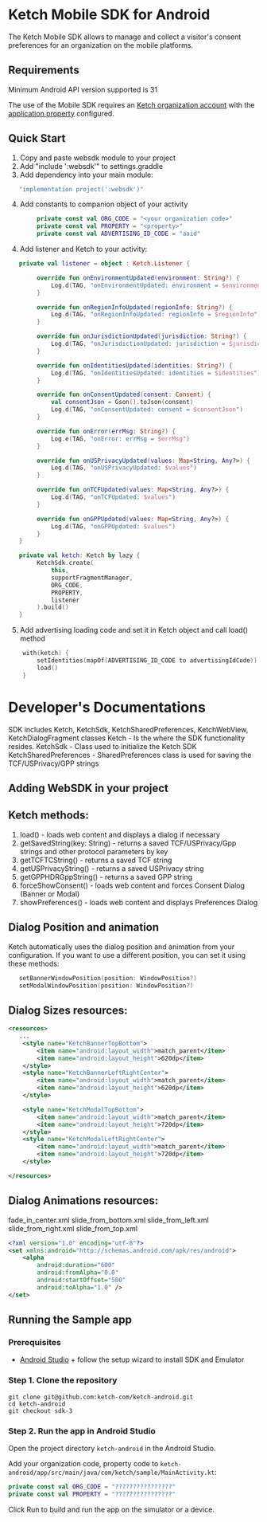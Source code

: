 # Ketch Mobile SDK for Android

The Ketch Mobile SDK allows to manage and collect a visitor's consent preferences for an organization on the mobile platforms.

## Requirements

Minimum Android API version supported is 31

The use of the Mobile SDK requires an [Ketch organization account](https://app.ketch.com/settings/organization)
with the [application property](https://app.ketch.com/deployment/applications)  configured.

## Quick Start

1. Copy and paste websdk module to your project
2. Add "include ':websdk'" to settings.graddle
3. Add dependency into your main module:
```kotlin
   "implementation project(':websdk')"
```
4. Add constants to companion object of your activity
```kotlin
        private const val ORG_CODE = "<your organization code>"
        private const val PROPERTY = "<property>"
        private const val ADVERTISING_ID_CODE = "aaid"
```
4. Add listener and Ketch to your activity:
```kotlin
   private val listener = object : Ketch.Listener {

        override fun onEnvironmentUpdated(environment: String?) {
            Log.d(TAG, "onEnvironmentUpdated: environment = $environment")
        }

        override fun onRegionInfoUpdated(regionInfo: String?) {
            Log.d(TAG, "onRegionInfoUpdated: regionInfo = $regionInfo")
        }

        override fun onJurisdictionUpdated(jurisdiction: String?) {
            Log.d(TAG, "onJurisdictionUpdated: jurisdiction = $jurisdiction")
        }

        override fun onIdentitiesUpdated(identities: String?) {
            Log.d(TAG, "onIdentitiesUpdated: identities = $identities")
        }

        override fun onConsentUpdated(consent: Consent) {
            val consentJson = Gson().toJson(consent)
            Log.d(TAG, "onConsentUpdated: consent = $consentJson")
        }

        override fun onError(errMsg: String?) {
            Log.e(TAG, "onError: errMsg = $errMsg")
        }

        override fun onUSPrivacyUpdated(values: Map<String, Any?>) {
            Log.d(TAG, "onUSPrivacyUpdated: $values")
        }

        override fun onTCFUpdated(values: Map<String, Any?>) {
            Log.d(TAG, "onTCFUpdated: $values")
        }

        override fun onGPPUpdated(values: Map<String, Any?>) {
            Log.d(TAG, "onGPPUpdated: $values")
        }
   }

   private val ketch: Ketch by lazy {
        KetchSdk.create(
            this,
            supportFragmentManager,
            ORG_CODE,
            PROPERTY,
            listener
        ).build()
   }
```
5. Add advertising loading code and set it in Ketch object and call load() method
```kotlin
    with(ketch) {
        setIdentities(mapOf(ADVERTISING_ID_CODE to advertisingIdCode))
        load()
    }
```

# Developer's Documentations

SDK includes Ketch, KetchSdk, KetchSharedPreferences, KetchWebView, KetchDialogFragment classes 
Ketch - Is the where the SDK functionality resides. 
KetchSdk - Class used to initialize the Ketch SDK 
KetchSharedPreferences - SharedPreferences class is used for saving the TCF/USPrivacy/GPP strings

## Adding WebSDK in your project

## Ketch methods:
1. load() - loads web content and displays a dialog if necessary
1. getSavedString(key: String) - returns a saved TCF/USPrivacy/Gpp strings and other protocol parameters by key
2. getTCFTCString() - returns a saved TCF string
3. getUSPrivacyString() - returns a saved USPrivacy string
4. getGPPHDRGppString() - returns a saved GPP string
5. forceShowConsent() - loads web content and forces Consent Dialog (Banner or Modal) 
6. showPreferences() - loads web content and displays Preferences Dialog

## Dialog Position and animation
Ketch automatically uses the dialog position and animation from your configuration.
If you want to use a different position, you can set it using these methods:
```kotlin
   setBannerWindowPosition(position: WindowPosition?)
   setModalWindowPosition(position: WindowPosition?)
```

## Dialog Sizes resources:
```xml
<resources>
   ...
    <style name="KetchBannerTopBottom">
        <item name="android:layout_width">match_parent</item>
        <item name="android:layout_height">620dp</item>
    </style>
    <style name="KetchBannerLeftRightCenter">
        <item name="android:layout_width">match_parent</item>
        <item name="android:layout_height">620dp</item>
    </style>

    <style name="KetchModalTopBottom">
        <item name="android:layout_width">match_parent</item>
        <item name="android:layout_height">720dp</item>
    </style>
    <style name="KetchModalLeftRightCenter">
        <item name="android:layout_width">match_parent</item>
        <item name="android:layout_height">720dp</item>
    </style>

</resources>
```
## Dialog Animations resources:
fade_in_center.xml
slide_from_bottom.xml
slide_from_left.xml
slide_from_right.xml
slide_from_top.xml

```xml
<?xml version="1.0" encoding="utf-8"?>
<set xmlns:android="http://schemas.android.com/apk/res/android">
    <alpha
        android:duration="600"
        android:fromAlpha="0.0"
        android:startOffset="500"
        android:toAlpha="1.0" />
</set>
```

## Running the Sample app

### Prerequisites
- [Android Studio](https://developer.android.com/studio) + follow the setup wizard to install SDK and Emulator

### Step 1. Clone the repository

```
git clone git@github.com:ketch-com/ketch-android.git
cd ketch-android
git checkout sdk-3
```

### Step 2. Run the app in Android Studio

Open the project directory `ketch-android` in the Android Studio.

Add your organization code, property code to
`ketch-android/app/src/main/java/com/ketch/sample/MainActivity.kt`:

```kotlin
private const val ORG_CODE = "????????????????"
private const val PROPERTY = "????????????????"
```

Click Run to build and run the app on the simulator or a device.
